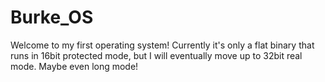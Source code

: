 # Burke_OS

Welcome to my first operating system! 
Currently it's only a flat binary that runs in 16bit protected mode, 
but I will eventually move up to 32bit real mode. 
Maybe even long mode!

